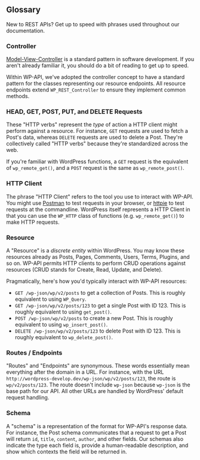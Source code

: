 ## Glossary

New to REST APIs? Get up to speed with phrases used throughout our documentation.

### Controller

[Model-View-Controller](http://en.wikipedia.org/wiki/Model%E2%80%93view%E2%80%93controller) is a standard pattern in software development. If you aren't already familiar it, you should do a bit of reading to get up to speed.

Within WP-API, we've adopted the controller concept to have a standard pattern for the classes representing our resource endpoints. All resource endpoints extend `WP_REST_Controller` to ensure they implement common methods.

### HEAD, GET, POST, PUT, and DELETE Requests

These "HTTP verbs" represent the _type_ of action a HTTP client might perform against a resource. For instance, `GET` requests are used to fetch a Post's data, whereas `DELETE` requests are used to delete a Post. They're collectively called "HTTP verbs" because they're standardized across the web.

If you're familiar with WordPress functions, a `GET` request is the equivalent of `wp_remote_get()`, and a `POST` request is the same as `wp_remote_post()`.

### HTTP Client

The phrase "HTTP Client" refers to the tool you use to interact with WP-API. You might use [Postman](https://chrome.google.com/webstore/detail/postman-rest-client/fdmmgilgnpjigdojojpjoooidkmcomcm?hl=en) to test requests in your browser, or [httpie](https://github.com/jakubroztocil/httpie) to test requests at the commandline. WordPress itself represents a HTTP Client in that you can use the `WP_HTTP` class of functions (e.g. `wp_remote_get()`) to make HTTP requests.

### Resource

A "Resource" is a _discrete entity_ within WordPress. You may know these resources already as Posts, Pages, Comments, Users, Terms, Plugins, and so on. WP-API permits HTTP clients to perform CRUD operations against resources (CRUD stands for Create, Read, Update, and Delete).

Pragmatically, here's how you'd typically interact with WP-API resources:

* `GET /wp-json/wp/v2/posts` to get a collection of Posts. This is roughly equivalent to using `WP_Query`.
* `GET /wp-json/wp/v2/posts/123` to get a single Post with ID 123. This is roughly equivalent to using `get_post()`.
* `POST /wp-json/wp/v2/posts` to create a new Post. This is roughly equivalent to using `wp_insert_post()`.
* `DELETE /wp-json/wp/v2/posts/123` to delete Post with ID 123. This is roughly equivalent to `wp_delete_post()`.

### Routes / Endpoints

"Routes" and "Endpoints" are synonymous. These words essentially mean everything after the domain in a URL. For instance, with the URL `http://wordpress-develop.dev/wp-json/wp/v2/posts/123`, the route is `wp/v2/posts/123`. The route doesn't include `wp-json` because `wp-json` is the base path for our API. All other URLs are handled by WordPress' default request handling.

### Schema

A "schema" is a representation of the format for WP-API's response data. For instance, the Post schema communicates that a request to get a Post will return `id`, `title`, `content`, `author`, and other fields. Our schemas also indicate the type each field is, provide a human-readable description, and show which contexts the field will be returned in.
